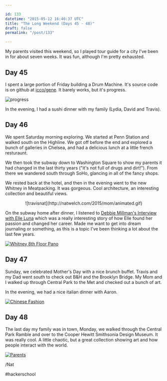 ```yaml
---

id: 133
datetime: "2015-05-12 16:40:37 UTC"
title: "The Long Weekend (Days 45 - 48)"
draft: false
permalink: "/post/133"

---
```


My parents visited this weekend, so I played tour guide for a city I've been in for about seven weeks. It was fun, although I'm pretty exhausted.

## Day 45

I spent a large portion of Friday building a Drum Machine. It's source code is on github at [icco/gene](https://github.com/icco/gene). It barely works, but it's progress.

![progress](https://s3.amazonaws.com/f.cl.ly/items/3b3j0A2s3V2Z182K3H0y/Screen%Shot%-05-12%at%.56%png)

In the evening, I had a sushi dinner with my family (Lydia, David and Travis).

## Day 46

We spent Saturday morning exploring. We started at Penn Station and walked south on the Highline. We got off before the end and explored a bunch of galleries in Chelsea, and had a delicious lunch at a little french resturaunt.

We then took the subway down to Washington Square to show my parents it had changed in the last thirty years ("it's not full of drugs and dirt!"). From there we wandered south through SoHo, glancing in all of the fancy shops.

We rested back at the hotel, and then in the evening went to the new Whitney in Meatpacking. It was gorgeous. Cool architecture, an interesting collection and beautiful views.

<center>
![travisnat](http://natwelch.com/2015/mom/animated.gif)
</center>

On the subway home after dinner, I listened to [Debbie Millman's Interview with Elle Luna](http://designobserver.com/feature/elle-luna/38875/) which was a really interesting story of how Elle found her passion and changed her career. Made me want to get into dream journaling or something, as this is a topic I've been thinking a lot about the last few years.

<a href="https://www.flickr.com/photos/icco/16866669353" title="Whitney 8th Floor Pano by Nat Welch, on Flickr"><img src="https://c1.staticflickr.com/9/8872/16866669353_0d218f2fdb_k.jpg" alt="Whitney 8th Floor Pano"></a>

## Day 47

Sunday, we celebrated Mother's Day with a nice brunch buffet. Travis and my Dad went south to check out B&H and the Brooklyn Bridge. My Mom and I walked up through Central Park to the Met and checked out a bunch of art.

In the evening, we had a nice italian dinner with Aaron.

<a href="https://www.flickr.com/photos/icco/16936222244" title="Chinese Fashion by Nat Welch, on Flickr"><img src="https://c4.staticflickr.com/8/7758/16936222244_9f99528a87_b.jpg" alt="Chinese Fashion"></a>

## Day 48

The last day my family was in town, Monday, we walked through the Central Park Ramble and over to the Cooper Hewitt Smithsonia Design Museum. It was really cool. A little chaotic, but a great collection showing art and how people interact with the world.

<a href="https://www.flickr.com/photos/icco/16942543523" title="Parents by Nat Welch, on Flickr"><img src="https://c4.staticflickr.com/8/7704/16942543523_1b0b7c3950_b.jpg" alt="Parents"></a>

/Nat

#hackerschool

